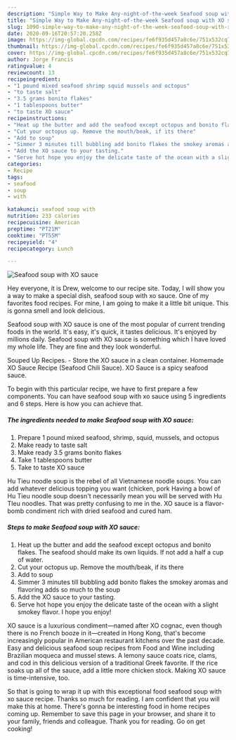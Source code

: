 ```yaml
---
description: "Simple Way to Make Any-night-of-the-week Seafood soup with XO sauce"
title: "Simple Way to Make Any-night-of-the-week Seafood soup with XO sauce"
slug: 1090-simple-way-to-make-any-night-of-the-week-seafood-soup-with-xo-sauce
date: 2020-09-16T20:57:20.258Z
image: https://img-global.cpcdn.com/recipes/fe6f935d457a8c6e/751x532cq70/seafood-soup-with-xo-sauce-recipe-main-photo.jpg
thumbnail: https://img-global.cpcdn.com/recipes/fe6f935d457a8c6e/751x532cq70/seafood-soup-with-xo-sauce-recipe-main-photo.jpg
cover: https://img-global.cpcdn.com/recipes/fe6f935d457a8c6e/751x532cq70/seafood-soup-with-xo-sauce-recipe-main-photo.jpg
author: Jorge Francis
ratingvalue: 4
reviewcount: 13
recipeingredient:
- "1 pound mixed seafood shrimp squid mussels and octopus"
- "to taste salt"
- "3.5 grams bonito flakes"
- "1 tablespoons butter"
- "to taste XO sauce"
recipeinstructions:
- "Heat up the butter and add the seafood except octopus and bonito flakes. The seafood should make its own liquids. If not add a half a cup of water."
- "Cut your octopus up. Remove the mouth/beak, if its there"
- "Add to soup"
- "Simmer 3 minutes till bubbling add bonito flakes the smokey aromas and flavoring adds so much to the soup"
- "Add the XO sauce to your tasting."
- "Serve hot hope you enjoy the delicate taste of the ocean with a slight smokey flavor. I hope you enjoy!"
categories:
- Recipe
tags:
- seafood
- soup
- with

katakunci: seafood soup with 
nutrition: 233 calories
recipecuisine: American
preptime: "PT21M"
cooktime: "PT55M"
recipeyield: "4"
recipecategory: Lunch

---
```



![Seafood soup with XO sauce](https://img-global.cpcdn.com/recipes/fe6f935d457a8c6e/751x532cq70/seafood-soup-with-xo-sauce-recipe-main-photo.jpg)

Hey everyone, it is Drew, welcome to our recipe site. Today, I will show you a way to make a special dish, seafood soup with xo sauce. One of my favorites food recipes. For mine, I am going to make it a little bit unique. This is gonna smell and look delicious.

Seafood soup with XO sauce is one of the most popular of current trending foods in the world. It's easy, it's quick, it tastes delicious. It's enjoyed by millions daily. Seafood soup with XO sauce is something which I have loved my whole life. They are fine and they look wonderful.

Souped Up Recipes. - Store the XO sauce in a clean container. Homemade XO Sauce Recipe (Seafood Chili Sauce). XO Sauce is a spicy seafood sauce.


To begin with this particular recipe, we have to first prepare a few components. You can have seafood soup with xo sauce using 5 ingredients and 6 steps. Here is how you can achieve that.

<!--inarticleads1-->

##### The ingredients needed to make Seafood soup with XO sauce:

1. Prepare 1 pound mixed seafood, shrimp, squid, mussels, and octopus
1. Make ready to taste salt
1. Make ready 3.5 grams bonito flakes
1. Take 1 tablespoons butter
1. Take to taste XO sauce


Hu Tieu noodle soup is the rebel of all Vietnamese noodle soups. You can add whatever delicious topping you want (chicken, pork Having a bowl of Hu Tieu noodle soup doesn&#39;t necessarily mean you will be served with Hu TIeu noodles. That was pretty confusing to me in the. XO sauce is a flavor-bomb condiment rich with dried seafood and cured ham. 

<!--inarticleads2-->

##### Steps to make Seafood soup with XO sauce:

1. Heat up the butter and add the seafood except octopus and bonito flakes. The seafood should make its own liquids. If not add a half a cup of water.
1. Cut your octopus up. Remove the mouth/beak, if its there
1. Add to soup
1. Simmer 3 minutes till bubbling add bonito flakes the smokey aromas and flavoring adds so much to the soup
1. Add the XO sauce to your tasting.
1. Serve hot hope you enjoy the delicate taste of the ocean with a slight smokey flavor. I hope you enjoy!


XO sauce is a luxurious condiment—named after XO cognac, even though there is no French booze in it—created in Hong Kong, that&#39;s become increasingly popular in American restaurant kitchens over the past decade. Easy and delicious seafood soup recipes from Food and Wine including Brazilian moqueca and mussel stews. A lemony sauce coats rice, clams, and cod in this delicious version of a traditional Greek favorite. If the rice soaks up all of the sauce, add a little more chicken stock. Making XO sauce is time-intensive, too. 

So that is going to wrap it up with this exceptional food seafood soup with xo sauce recipe. Thanks so much for reading. I am confident that you will make this at home. There's gonna be interesting food in home recipes coming up. Remember to save this page in your browser, and share it to your family, friends and colleague. Thank you for reading. Go on get cooking!
